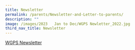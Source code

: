 ```yaml
---
title: Newsletter
permalink: /parents/Newsletter-and-Letter-to-parents/
description: ""
image: /images/2023   Jan to Dec/WGPS Newletter_2022.jpg
third_nav_title: Newsletter
---
```





[WGPS Newsletter](http://www.westgroveprimary.com/mobile/index.html)